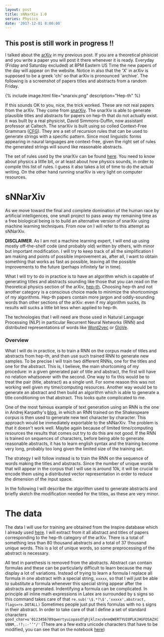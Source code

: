 ```yaml
---
layout: post
title: sNNarXiv 1.0
series: Physics
date: '2017-12-01 8:00:00'
---
```

## This post is still work in progress !!


I talked about the [arXiv] in my previous post. If you are a theoretical phisicist and you write a paper you will post it there whenever it is ready. Everyday (Friday and Saturday excluded) at 8PM Eastern US Time the new papers of the day will appear on the website. Notice in also that the 'X' in arXiv is supposed to be a greek 'chi' so that arXiv is pronounced 'archive'. The following is a screenshot of papers titles and abstracts from a random Friday. 

{% include image.html file="snarxiv.png" description="Hep-th" %}

If this sounds OK to you, nice, the trick worked. These are not real papers from the arXiv. They come from [snarXiv](http://snarxiv.org/). The snarXiv is able to generate plausible titles and abstracts for papers on hep-th that do not actually exist. It was built by a real physicist, David Simmons-Duffin, now assistant professor at Caltech. The snarXiv is built using so colled Context-Free Grammars ([CFG]). They are a set of recursion rules that can be used to generate strings with a specific pattern. Since most linguistic forms appearing in naural languages are context-free, given the right set of rules the generated strings will sound like reasonable abstracts.

The set of rules used by the snarXiv can be found [here](https://github.com/davidsd/snarxiv/blob/master/snarxiv.gram). You need to know about physics a little bit, or at least about how physics sounds, in order to compile this list of rules. I guess it also takes a lot of time to do the actual writing. On the other hand running snarXiv is very light on computer resources.

# sNNarXiv

As we move toward the final and complete domination of the human race by artificial intelligences, one small project to pass away my remaining time as a free biological being is to build an alternative version of snarXiv using machine learning techniques. From now on I will refer to this attempt as sNNarXiv. 

<strong>DISCLAIMER</strong>. As I am not a machine learning expert, I will end up using mostly off-the-shelf code (and probably old) written by others, with minor but important modification. I will try to keep track of all the simplification I am making and points of possible improvement as, after all, I want to obtain something that works as fast as possible, leaving all the possible improvements to the future (perhaps infinitely far in time).

What I will try to do in practice is to have an algorithm which is capable of generating titles and abstracts sounding like those that you can read on the theoretical physics section of the arXiv, [hep-th]. Choosing hep-th and not another category is a conscious choice made to minimize the shortcomings of my algorithms. Hep-th papers contain more jargon and oddly-sounding words than other sections of the arXiv: even if my algorithm sucks, its results will sucks a little bit less when applied to hep-th.

The technologies that I will need are those used in Natural Language Processing (NLP) in particular Recurrent Neural Networks (RNN) and distributed representations of words like [Word2vec] or [GloVe].

### Overview

What I will do in practice, is to train a RNN on the corpus made of titles and abstracts from hep-th, and then use such trained RNN to generate new samples. To be precise I will train two different RNNs, one for the titles and one for the abstract. This is, I believe, the main shortcoming of my procedure: in a given generated pair of title and abstract, the first will have no relation whatsoever with the second. One way to fix this would be to treat the pair (title, abstract) as a single unit. For some reason this was not working well given my time/computing resources. Another way would be to generate an abstract and then build an algorithm which is able to generate a title conditioning on that abstract. This looks quite complicated to me.

One of the most famous example of text generation using an RNN is the one in Andrej Karpathy's [blog](http://karpathy.github.io/2015/05/21/rnn-effectiveness/), in which an RNN trained on the Shakespeare corpus is then used to generate new text character by character. This approach would be immediately exportable to the sNNarXiv. The problem is that it doesn't work well. Maybe again because of limited time/computing resources the results that comes out try to do this are not good. If the RNN is trained on sequences of characters, before being able to generate reasonable abstracts, it has to learn english syntax and the training become very long, probably too long given the limited size of the training set.

The strategy I will follow instead is to train the RNN on the sequence of words making the titles and abstracts. Since the number of unique words that will appear in the corpus that I will use is around 10k, it will be crucial to encode them using a distributed vector representation in order to reduce the dimension of the input space.

In the following I will describe the algorithm used to generate abstracts and briefly sketch the modification needed for the titles, as these are very minor.

# The data

The data I will use for training are obtained from the Inspire database which I already used [here](https://dlvp.github.io/Physics-Is-it-possible/). I will extract from it all abstract and titles of papers corresponding to the hep-th category of the arXiv. There is a total of something less than 80 thousand abstracts and a total of 37 thousand unique words. This is a lot of unique words, so some preprocessing of the abstract is necessary.

All text in parethesis is removed from the abstracts. Abstract can contain formulas and these can be particularly difficult to learn because the may display a lot of variations. Instead of trying to learn a formula I replace all formula in one abstract with a special string, `xxxxx`, so that I will just be able to substitute a formula whenever this special string appear after the abstracts are generated. Indentifying a formula can be complicated. In principle all inline math expressions in Latex are surrounded by `$` signs so this command takes care of that
``
re.sub('\$.*?\$','xxxxx',abstract, flags=re.DOTALL)
``
Sometimes people just put theis formulas with no `$` signs in their abstract. In order to take care of that I define a set of standard characters 
``
good_char=u'0123456789qwertyuiopasdfghjklzxcvbnmQWERTYUIOPLKJHGFDSAZXCVBNM,.!?;:-‘’"/'
``
(There are a few extra unicode characters that have to be modified, you can see that on the notebook [here](https://github.com/dlvp/))
















<!-- My boss has been away for a couple of weeks. I'm in that weird limbo between the completion of a project and the beginning of another one. Uncertain about what to do next and somewhat bored to even start thinking. I figured that all I needed was some good old ego boost. Didn't turn out as I thought.

The community of physicists to which I belong, high energy physics, is somewhat small and peculiar. Our job is to develop new ideas and write papers about them. The new ideas we try to develop are about Nature, trying to understand and explain the way it works at the most fundamental level.

The papers we write are usually published on scientific journals like in any other scientific field. What is peculiar about high energy physics is that nobody really cares about scientific journals and to make our ideas immediately accessible as they come to final form, the [arXiv] was created (at the beginning of the nineties). When a paper of mine is ready I would just post it on the arXiv for anybody to read it. For free.

The [arXiv] is divided in many categories depending on the discipline. All my papers are in two of them [hep-ph] and [hep-th], standing for High Energy Physics - Phenomenology and Theory.

The arXiv did not exist when [Steven Weinberg] wrote his most cited and Nobel worth paper, [A Model of Leptons], so you will not find it there. Luckily there is another online tool which is bread and butter for high energy physicists, which allows you to search for every single paper ever written by the community. This is the [INSPIRE] database.

INSPIRE periodically uploads a [screenshot] of the whole high energy physics production (and more) in XML form. Every paper and author is assigned a unique identifier. The database contains information about each paper, like title, abstract, date of appearance, arXiv identifier (if it applies), and so on. An almost complete description of the database can be found [here].

So my plan: download the INSPIRE database and compare various bibliographical indices for the high energy physicist of my generation. Possibly turn out to be a freaking boss.

# Reading the database

Two files are relevant for our purposes, they are HEP and HepNames, the first containing records of papers and the second records of authors, both with their unique ID. 

The first problem to face is the size of the HEP file, something short of 18 GB. Simply reading it into memory is out of the question as it would annihilate my laptop. One possibility is to be somewhat clever and use libraries like `ElementTree` to parse the XML. I ain't got no time to learn all that. One very efficient brute force approach is to parse the XML file like a normal text file and save the relevant information from each record, without overloading your memory.

```js
rec = ''
with open('HEP-records.xml','rb') as f:
    flag = False
    for line in f:
        if '<record>' in line:
            rec = line
            flag = True
        elif '</record>'in line:
            rec += line
            flag = False
            process_record(rec)
            del rec
        elif append:
            rec += line
```

The previous loop reads the content of the XML between two `<record>` tags and calls the function `process_record` on it. This function now has to deal with a very small chunk of the original XML file and extract the relevant info from it. For instance

```js
import xml.etree.ElementTree as ET

def process_record(rec):
    chunk = ET.fromstring(rec)
    item=chunk.findall("./controlfield[@tag='001']")
    dictionary = {'item': item}
    append_record(dictionary)
```

In this case the `001` tag read the unique INSPIRE ID for the paper. Many more fields have to be recorded for the analysis. The function `append_record` finally append the dictionary to a file (again without having to load the whole thing in memory)

```js
import os

def append_record(dictionary):
    with open('INSPIRE', 'a') as f:
        json.dump(dictionary, f)
        f.write(os.linesep)
```

The resulting file is in JSON style but it is not a JSON yet, it has to be properly wrapped, but that's easy.

```js
with open('INSPIRE') as f:
    list = [json.loads(line) for line in f]
with open('INSPIRE.json', 'w') as f:
    json.dump(list, f)
```

The full codes to read both the HEP and the HepNames database will be uploaded on my [GitHub]. I will also upload a reduced version of the HEP database itself. It is a snapshot of INSPIRE at the time this post was written, so it can get old.

The field which are relevant for the bibliographic analyisis are the following. From HEP

```js
item=chunk.findall("./controlfield[@tag='001']") # ID
cat=chunk.findall("./datafield[@tag='037']/subfield[@code='c']") # arXiv category
date=chunk.findall("./datafield[@tag='269']/subfield[@code='c']") # date of appearance
aut1=chunk.findall("./datafield[@tag='100']/subfield[@code='x']") # first author ID
aut2=chunk.findall("./datafield[@tag='700']/subfield[@code='x']") # other authors ID
refs=chunk.findall("./datafield[@tag='999'][@ind1='C'][@ind2='5']/subfield[@code='0']") # list of references
```

and from HepNames

```js
item_aut=chunk.findall("./controlfield[@tag='001']") # ID
name=chunk.findall("./datafield[@tag='100']/subfield[@code='a']") #author name
```

The resulting tables can be read in as `pandas` dataframes. 

```js
import pandas as pd

data_HEP=pd.read_json('INSPIRE')
data_names=pd.read_json('HEPNAMES.json')

```

This is the way one HEP record looks.

{% include image.html file="heprec.png" description="Also known as NNaturalness" %}

I joined the field `aut1` and `aut2` into the new field `authors` and extracted a field `year` from `date`.

# The analysis

Now the various simplifications for the analysis. I am interested in comparing my bibliographical record with that of authors active in my field and belonging to my same generation. I published my first paper in the second half of the noughties. All my papers are sent to the arXiv before they are pubished on a journal and this is pretty common for people in my field. More specifically all my papers appear on the hep-ph and hep-th categories of the arXiv.

I will thus rate authors in terms of papers they wrote on hep-ph and hep-th. I will furthermore restrict to those who published their first paper on hep-ph and hep-th no earlier than 2006.

The arXiv category of a paper can be selected according to the `cat` field

```js
data_HEP=data[data['cat2_'].isin(['hep-ph','hep-th'])]
```

In order to enforce the time requirement I define a list of unique authors as

```js
temp=data_HEP['authors'].tolist()
unique_authors = [item for sublist in temp for item in sublist]
unique_authors = set(unique_authors)
```

I then define 'old' authors as those having a paper before 2006, and 'young' authors as the rest

```js
data_HEP_old=data_HEP[data_HEP['year0_']<2006]
temp=data_HEP_old['authors_'].tolist()
unique_authors_old = [item for sublist in temp for item in sublist]
unique_authors_old = set(unique_authors_old)
unique_authors_young = [x for x in unique_authors if x not in unique_authors_old]
```

The number of young authors so defined is 10983. I also define `data_HEP_young` as the subset of hep-ph/th papers written by at least one 'young' author. The number of such papers is 42612.

So some disclaimer. If you are reading this and your most cited paper appeared on astro-ph, well, it will not be counted. Similarly if you belong to a big experimental collaboration but you are also a theorist, your 1000+ papers from [CMS] will not be counted. Also, give a 10% error margin to all the numbers I will quote. And don't get mad at me.

Notice however that ALL paper of the INSPIRE database will be considered for citations. So if your paper written on hep-ph had impact on some other field like hep-ex or astro-ph, this will matter.


# Results

{% include image.html file="rosemary10.jpg" description="Surprise" %}

The first thing one can do is to associate to every 'young' author the number of paper he/she wrote. This can be done with a simple list comprehension counting how many times each young author appears among the entries of `data_HEP_young['authors']`.

```js
from collections import Counter

authorship_young=data_HEP_young['authors'].tolist()
authorship_young=[item for sublist in authorship_young for item in sublist]
authorship_count_young=Counter(authorship_young)
data_authors=pd.Series(unique_authors_young).to_frame(name='authorID')
num_papers=[authorship_count_young[str(l)] for l in unique_authors_young]
data_authors= data_authors.assign(n_papers=pd.Series(num_papers).values)
map_names=pd.Series(data_names.name.values,index=data_names.item_aut).to_dict() #Add name
data_authors['name']=data_authors['authorID'].map(map_names)

```

This is the result ordered py `n_paper`. The field `year0` show the year the first paper was published.

{% include image.html file="numpap.png" description="Da fuq" %}

DANG! Considering that this does not even include all papers, the first two authors wrote roughly 12 papers per year. I have to say that while the first author publishes on hep-ph, his paper are typically dealing with nuclear physics problems. The second author on the other hand is a full fledged phenomenologist. Also you may notice that the first ten or so authors all publish mainly on hep-ph. Just to keep it real: my score on this table is 29 papers in 10 years. Kinda sad.

Let's now add the total number of citations each author got. The number of citation per paper can be obtained in the same way we obtained the number of papers per authors. We also care about the number of citations per paper normalized to the number of authors. This should somehow distribute citations according to the amount of work performed by every single author. We thus define two new fields in `data_HEP_young`, `cites` and `cites_N`. We then associate the sum of citations and its normalized sum to every `young` author. To do this we unroll the relevant columns of `data_HEP_young`:

```js
data_cites=data_HEP_young[['authors','cites','cites_N']]
temp = data_cites.authors.apply(pd.Series).unstack()
data_cites = data_cites.join(pd.DataFrame(temp.reset_index(level=0, drop=True)))
data_cites.rename(columns={0: 'author_'}, inplace=True)
data_cites.dropna(subset=['author_'], inplace=True)
data_cites = data_cites.drop('authors', 1)
```

We then group according to the column `author_`, sum and attach a new column to `data_authors`:

```js
cites_series=data_cites.groupby('author_')['cites'].sum()[data_authors['authorID']]
data_authors= data_authors.assign(cites=pd.Series(cites_series.tolist()).values)
cites_N_series=data_cites.groupby('author_')['cites_N'].sum()[data_authors['authorID']]
data_authors= data_authors.assign(cites_N=pd.Series(cites_N_series.tolist()).values)

```

And these are the results, first 20 ordered by `cites`.

{% include image.html file="cites.png" description="Ordering by total citations: lots of Monte Carlo peeps" %}

Many of the authors that end up at the top of the chart now are people working in developing numerical tools for QCD calculations and collider studies. These tools are widely used by the hep-ph and hep-ex communities and lots of citations ensue. Ordering by `cites_N` things change a little bit, in particular many more hep-th people pop up.

{% include image.html file="citesN.png" description="Ordering by normalized citation count: the rise of the theorists" %}

### The h-index

One widely used bibliographical index is the so called [h-index]. Your h-index is the largest number N for which the following condition apply: you have at least N papers each of which has N citations or more. Here is a little schematic from Wikipedia

{% include image.html file="hindexwiki.png" description="It is maybe not surprising why the h-index is very much correlated to the squareroot of the number of citations." %}

Given an author and the list `citations` of the number of citations of his papers, the h-index can be calculated like [this]

```js
def hIndex(citations):
    citations.sort(reverse=True)
    return max([min(k+1, v) for k,v in enumerate(citations)]) if citations else 0
```

{% include image.html file="hindex.png" description="h-rank" %}

You can start to get used to some of the first entries in these lists. Just for comparison, my h-index comes out to be 19. I am within the first 150 authors. Not impressive. Could be worse.

### PageRank

The last index I will consider is [PageRank]. This is one of algorithm Google itself uses to rank websites. Page in PageRank comes from the lastname of one of its inventors, [Larry Page]. The possibility to use PageRank to rank papers (and authors) comes from the fact that the set of papers can be understood as an oriented graph. Given two papers `a` and `b`, `a->b` if `a` refers to `b`.

Given such a graph, PageRank calculates the probability that a long random walk leads to a specific node. In order to calculate the final probability one has to specify one parameter `alpha` (ranging between 0 and 1), which is the probability that an user will decide to continue to look at any of the references of a given paper.

The possible advantage of PageRank with respect to ordinary bibliographical indices comes from the fact that a paper may have few citations but its PageRank importance will be high if it is cited by a paper with large PageRank and not too many references.

The larger `alpha` is, the larger the importance of long chains of citations will be.

Notice that a healthy citation graph is acyclic, that is it does not contain closed loop. In reality some of the papers on INSPIRE can reference paper in the future. I will not try to correct for these effects as they are assumed to represent a small deformation.

By definition, the sum of PageRank for all the papers on INSPIRE will be one. Since I am interested to look at papers on `data_HEP_young`, I will normalize the scores so that the sum of PageRank on `data_HEP_young` is 1. In order to rate authors according to the PageRank of their papers, I will assign to every author the sum of the PageRank of his/her papers normalized by the number of authors.

Now we only have to calculate these numbers. In principle all it takes is to invert a big matrix, whose dimension is given by the number of papers. This is clearly impossible with 1 million+ papers. Recursive algorithms are obviously available. Again, I don't want to spend too much time in testing them, nor I want to write my own version of PageRank in  Python. Luckily [`Mathematica`] has its own [function], `PageRankCentrality`, which is able to calculate the PageRank for a huge graph in a matter of second. All it needs is a graph and a value for `alpha`. 

In order to get the INSPIRE citation graph in `Mathematica` I save the relevant information to build it on a JSON file `cit_graph.json`. It will contain the list of papers ID and the associated references.

```js
list_item=data_HEP['item'].tolist()
list_item_U=[unicode(i) for i in list_item]
list_cit=data_HEP['refs'].tolist()
cit_graph=dict(zip(list_item_U,list_cit))
with open('cit_graph.json', 'w') as f:
    json.dump(cit_graph, f)
```

Now open `Mathematica`. After reading the file `jsongraph = Import["cit_graph.json", "JSON"]`, one has to build the graph according to `Mathematica` format. This can be done with the function `Graph` which takes a list of nodes and a list of edges, returning a graph. The edges have to be specified by the function `DirectedEdge`, which takes two vertices and return the directed edge between the two. In order to generate all the outgoing edges from a given paper, I define a function `createedges` which takes a paper ID and a list of references, and output a list of directed edges from the paper to its references. This is the code:

```js
jsongraph = Import["cit_graph.json", "JSON"];

createedges[x_, y_] := DirectedEdge[x, #] & /@ y

listg = Transpose[{jsongraph[[All, 1]], jsongraph[[All, 2]]}];
listv = DeleteDuplicates[Flatten[listg]];
liste = DeleteDuplicates[
Flatten[createedges[#[[1]], #[[2]]] & /@ listg]];
gcites = Graph[listv, liste];

```

One can then call `PageRankCentrality` on the graph, after specifying the parameter `alpha`.

```js
alpha=0.85;
Cg = PageRankCentrality[gcites, alpha];
result = Transpose[{VertexList[gcites], Cg}];
result = Prepend[result, {"PaperID", "pagerank"}];
Export["result.csv", result];
```

The results are then exported as a `csv` file, the first column being the paper ID and the second its PageRank. `alpha=0.85` is the typical value used for web ranking. I will also use a smaller value `alpha=0.5`. All it takes now is to assign the normalized PageRank to every single author and BAM!, here are the results (I order them using `alpha=0.85` and multiply all the scores by `1e5`).

{% include image.html file="pagerank.png" description="Authors ranked by their PageRank." %}

The global message is that PageRank is pretty consistent with the other bibliometric indices. This is not surprising as the first twenty entries all have pretty impressive records, regardless of the particular index used to evaluate them. Looking more in detail, you can see that the first entry according to PageRank matches with the first entry according to number of papers, while it was out of Top20 for the other indices. As already pointed out, many of his paper belong to nuclear physics rather than hep-ph or th. So this can lead to the anomalous behavior.

# Conclusions

From a very personal standpoint this exercise did not really lead to any kind of ego boost. I never end up in the first 20, or in the first 50, nor, steadily, in the first 100. My place is in the first 150 for the majority of the indices. This is not awesome, but it isn't bad either.

More on point, it is not surprising that all the classical indices agree in deciding the Top20. What is probably more surprising is that PageRank agrees with them too. One possible reason for this behavior is that in order for PageRank to become different than, say, citations, more time (in terms of paper being written) is needed. As the following figure show, PageRank is indeed very much correlated with the classical indices.

{% include image.html file="corr.png" description="Correlation between PageRank (black: alpha=0.85, blue: alpha=0.5) and the classical indices." %}

Am I surprised by the results? I'm not sure. I know personally many of the people in these Top20, I may have even written papers with some of them. So I obviously have my own opinions. This bibliographical classification is very partial. Apart from more technical details about the contribution of each author to a paper or the specific field of study, it is clear that the authors in any of these Top20 have awesome records. All the various bibliographical indices I have been looking at obviously favor authors who have done a lot of work. On the other hand there are very good physicists, with many ideas, but writing fewer papers and they end up being penalized by these ratings.

So take everything with a grain of salt, don't be too happy, don't be depressed, and in particular don't be mad at me.  -->



[arXiv]: https://arxiv.org/
[CFG]: https://en.wikipedia.org/wiki/Context-free_grammar
[hep-th]: https://arxiv.org/list/hep-th/new
[Word2vec]: https://en.wikipedia.org/wiki/Word2vec
[GloVe]: https://nlp.stanford.edu/projects/glove/


[hep-ph]: https://arxiv.org/list/hep-ph/new
[hep-th]: https://arxiv.org/list/hep-th/new
[Steven Weinberg]: https://en.wikipedia.org/wiki/Steven_Weinberg
[A Model of Leptons]: https://journals.aps.org/prl/abstract/10.1103/PhysRevLett.19.1264
[INSPIRE]: https://inspirehep.net/
[screenshot]: http://inspirehep.net/dumps/inspire-dump.html
[here]: https://twiki.cern.ch/twiki/bin/view/Inspire/DevelopmentRecordMarkup
[GitHub]: https://github.com/dlvp/
[CMS]: http://cms.web.cern.ch/news/what-cms
[H-index]: https://en.wikipedia.org/wiki/H-index
[this]: http://www.learn4master.com/interview-questions/leetcode/leetcode-h-index
[PageRank]: https://en.wikipedia.org/wiki/PageRank
[Larry Page]: https://en.wikipedia.org/wiki/Larry_Page
[Mathematica]: https://www.wolfram.com/mathematica/
[function]: http://reference.wolfram.com/language/ref/PageRankCentrality.html
